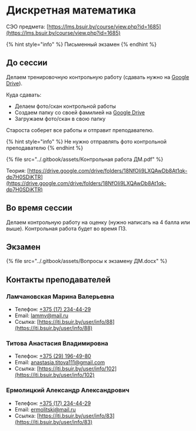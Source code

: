 # Дискретная математика

СЭО предмета: [https://lms.bsuir.by/course/view.php?id=1685](https://lms.bsuir.by/course/view.php?id=1685)

{% hint style="info" %}
Письменный экзамен
{% endhint %}

## До сессии

Делаем тренировочную контрольную работу (сдавать нужно на [Google Drive](https://drive.google.com/drive/folders/1G0mku9AGxL8Kfhhzm0qH0UoBB2jkXHpv)).

Куда сдавать:

* Делаем фото/скан контрольной работы
* Создаем папку со своей фамилией на [Google Drive](https://drive.google.com/drive/folders/1G0mku9AGxL8Kfhhzm0qH0UoBB2jkXHpv)
* Загружаем фото/скан в свою папку

Староста соберет все работы и отправит преподавателю.

{% hint style="info" %}
Не нужно отправлять фото контрольной преподавателю
{% endhint %}

{% file src="../.gitbook/assets/Контрольная работа ДМ.pdf" %}

Теория: [https://drive.google.com/drive/folders/18NfOIi9LXQAwDb8At1qk-dp7H0SDiKTR](https://drive.google.com/drive/folders/18NfOIi9LXQAwDb8At1qk-dp7H0SDiKTR)

## Во время сессии

Делаем контрольную работу на оценку (нужно написать на 4 балла или выше). Контрольная работа будет во время ПЗ.

## Экзамен

{% file src="../.gitbook/assets/Вопросы к экзамену ДМ.docx" %}

## Контакты преподавателей

### Ламчановская Марина Валерьевна

* Телефон: [+375 (17) 234-44-29](tel:375172344429)
* Email: [lammv@mail.ru](mailto:lammv@mail.ru)
* Ссылка: [https://iti.bsuir.by/user/info/88](https://iti.bsuir.by/user/info/88)

### Титова Анастасия Владимировна

* Телефон: [+375 (29) 196-49-80](tel:375291964980)
* Email: [anastasia.titova111@gmail.com](mailto:anastasia.titova111@gmail.com)
* Ссылка: [https://iti.bsuir.by/user/info/102](https://iti.bsuir.by/user/info/102)

### Ермолицкий Александр Александрович

* Телефон: [+375 (17) 234-44-29](tel:375172344429)
* Email: [ermolitski@mail.ru](mailto:ermolitski@mail.ru)
* Ссылка: [https://iti.bsuir.by/user/info/83](https://iti.bsuir.by/user/info/83)
